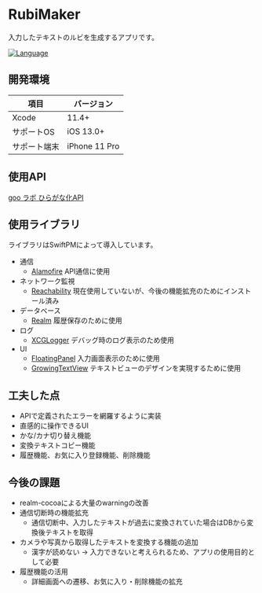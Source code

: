 # RubiMaker
入力したテキストのルビを生成するアプリです。

[![Language](https://img.shields.io/badge/language-Swift%205.0-orange.svg)](https://swift.org)

## 開発環境
|項目|バージョン|
|---|---|
|Xcode|11.4+|
|サポートOS|iOS 13.0+|
|サポート端末|iPhone 11 Pro|

## 使用API
[goo ラボ ひらがな化API](https://labs.goo.ne.jp/api/jp/hiragana-translation/)

## 使用ライブラリ
ライブラリはSwiftPMによって導入しています。
- 通信
  - [Alamofire](https://github.com/Alamofire/Alamofire)
    API通信に使用
- ネットワーク監視
  - [Reachability](https://github.com/ashleymills/Reachability.swift)
    現在使用していないが、今後の機能拡充のためにインストール済み
- データベース
  - [Realm](https://github.com/realm/realm-cocoa)
    履歴保存のために使用
- ログ
  - [XCGLogger](https://github.com/DaveWoodCom/XCGLogger)
    デバッグ時のログ表示のため使用
- UI
  - [FloatingPanel](https://github.com/SCENEE/FloatingPanel)
    入力画面表示のために使用
  - [GrowingTextView](https://github.com/KennethTsang/GrowingTextView)
    テキストビューのデザインを実現するために使用

## 工夫した点
- APIで定義されたエラーを網羅するように実装
- 直感的に操作できるUI
- かな/カナ切り替え機能
- 変換テキストコピー機能
- 履歴機能、お気に入り登録機能、削除機能

## 今後の課題
- realm-cocoaによる大量のwarningの改善
- 通信切断時の機能拡充
    - 通信切断中、入力したテキストが過去に変換されていた場合はDBから変換後テキストを取得
- カメラや写真から取得したテキストを変換する機能の追加
    - 漢字が読めない -> 入力できないと考えられるため、アプリの使用目的として必要
- 履歴機能の活用
    - 詳細画面への遷移、お気に入り・削除機能の拡充
